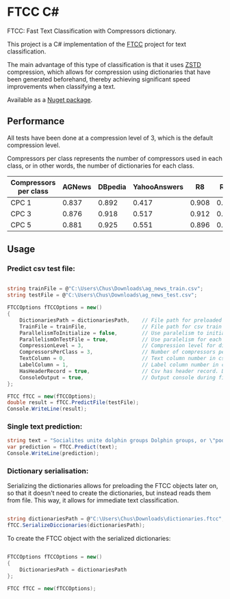 # FTCC C#

FTCC: Fast Text Classification with Compressors dictionary.

This project is a C# implementation of the [FTCC](https://github.com/cyrilou242/ftcc) project for text classification.

The main advantage of this type of classification is that it uses [ZSTD](https://github.com/facebook/zstd) compression, 
which allows for compression using dictionaries that have been generated beforehand, 
thereby achieving significant speed improvements when classifying a text.

Available as a [Nuget package](https://www.nuget.org/packages/ftcc/).

## Performance

All tests have been done at a compression level of 3, which is the default compression level.

Compressors per class represents the number of compressors used in each class, or in other words, the number of dictionaries for each class.


| Compressors per class    | AGNews  | DBpedia  | YahooAnswers  | R8       | R52      | Ohsumed  | Kinnews  |
|--------------------------|---------|----------|---------------|----------|----------|----------|----------|
| CPC 1                    | 0.837   | 0.892    | 0.417         | 0.908    | 0.818    | 0.426    | 0.754    |
| CPC 3                    | 0.876   | 0.918    | 0.517         | 0.912    | 0.803    | 0.374    | 0.766    |
| CPC 5                    | 0.881   | 0.925    | 0.551         | 0.896    | 0.776    | 0.370    | 0.756    |


## Usage

### Predict csv test file:

```cs

string trainFile = @"C:\Users\Chus\Downloads\ag_news_train.csv";
string testFile = @"C:\Users\Chus\Downloads\ag_news_test.csv";

FTCCOptions fTCCOptions = new()
{
    DictionariesPath = dictionariesPath,    // File path for preloaded dictionaries (ignores training file). Default: null;
    TrainFile = trainFile,                  // File path for csv train file
    ParallelismToInitialize = false,        // Use paralelism to initialize dictionaries. Default: false (if true, diccionaries will be a bit different for each execution)
    ParallelismOnTestFile = true,           // Use paralelism for each test. Default: false
    CompressionLevel = 3,                   // Compression level for dictionaries. Default: 3
    CompressorsPerClass = 3,                // Number of compressors per class. Default: 3
    TextColumn = 0,                         // Text column number in csv file. Default: 0
    LabelColumn = 1,                        // Label column number in csv file. Default: 1
    HasHeaderRecord = true,                 // Csv has header record. Deault: true
    ConsoleOutput = true,                   // Output console during file prediction. Default: true
};

FTCC fTCC = new(fTCCOptions);
double result = fTCC.PredictFile(testFile);
Console.WriteLine(result);

```

### Single text prediction:

```cs
string text = "Socialites unite dolphin groups Dolphin groups, or \"pods\", rely on socialites to keep them from collapsing, scientists claim.";
var prediction = fTCC.Predict(text);
Console.WriteLine(prediction);
```

### Dictionary serialisation:

Serializing the dictionaries allows for preloading the FTCC objects later on, 
so that it doesn't need to create the dictionaries, but instead reads them from file. 
This way, it allows for immediate text classification.

```cs

string dictionariesPath = @"C:\Users\Chus\Downloads\dictionaries.ftcc";
fTCC.SerializeDiccionaries(dictionariesPath);

```

To create the FTCC object with the serialized dictionaries:

```cs

FTCCOptions fTCCOptions = new()
{
    DictionariesPath = dictionariesPath
};

FTCC fTCC = new(fTCCOptions);

```





